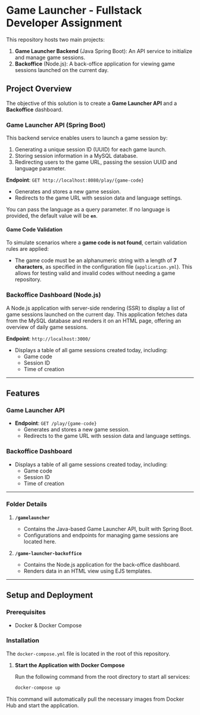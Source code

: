 # Game Launcher - Fullstack Developer Assignment

This repository hosts two main projects:

1. **Game Launcher Backend** (Java Spring Boot): An API service to initialize and manage game sessions.
2. **Backoffice** (Node.js): A back-office application for viewing game sessions launched on the current day.

## Project Overview

The objective of this solution is to create a **Game Launcher API** and a **Backoffice** dashboard.

### Game Launcher API (Spring Boot)

This backend service enables users to launch a game session by:
1. Generating a unique session ID (UUID) for each game launch.
2. Storing session information in a MySQL database.
3. Redirecting users to the game URL, passing the session UUID and language parameter.

**Endpoint**: `GET http://localhost:8080/play/{game-code}`
- Generates and stores a new game session.
- Redirects to the game URL with session data and language settings.

You can pass the language as a query parameter. If no language is provided, the default value will be **`en`**.

#### Game Code Validation
To simulate scenarios where a **game code is not found**, certain validation rules are applied:
- The game code must be an alphanumeric string with a length of **7 characters**, as specified in the configuration file (`application.yml`). This allows for testing valid and invalid codes without needing a game repository.

### Backoffice Dashboard (Node.js)

A Node.js application with server-side rendering (SSR) to display a list of game sessions launched on the current day. This application fetches data from the MySQL database and renders it on an HTML page, offering an overview of daily game sessions.

**Endpoint**: `http://localhost:3000/`
- Displays a table of all game sessions created today, including:
  - Game code
  - Session ID
  - Time of creation

---

## Features

### Game Launcher API
- **Endpoint**: `GET /play/{game-code}`
  - Generates and stores a new game session.
  - Redirects to the game URL with session data and language settings.

### Backoffice Dashboard
- Displays a table of all game sessions created today, including:
  - Game code
  - Session ID
  - Time of creation

---

### Folder Details

1. **`/gamelauncher`**
   - Contains the Java-based Game Launcher API, built with Spring Boot.
   - Configurations and endpoints for managing game sessions are located here.

2. **`/game-launcher-backoffice`**
   - Contains the Node.js application for the back-office dashboard.
   - Renders data in an HTML view using EJS templates.

---

## Setup and Deployment

### Prerequisites
- Docker & Docker Compose

### Installation

The `docker-compose.yml` file is located in the root of this repository.

1. **Start the Application with Docker Compose**

   Run the following command from the root directory to start all services:

   ```bash
   docker-compose up
This command will automatically pull the necessary images from Docker Hub and start the application.

